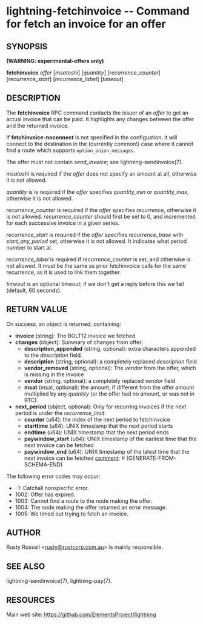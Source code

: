 lightning-fetchinvoice -- Command for fetch an invoice for an offer
===================================================================

SYNOPSIS
--------

**(WARNING: experimental-offers only)**

**fetchinvoice** *offer* \[*msatoshi*\] \[*quantity*\] \[*recurrence_counter*\] \[*recurrence_start*\] \[*recurrence_label*\] \[*timeout*\]

DESCRIPTION
-----------

The **fetchinvoice** RPC command contacts the issuer of an *offer* to get
an actual invoice that can be paid.  It highlights any changes between the
offer and the returned invoice.

If **fetchinvoice-noconnect** is not specified in the configuation, it
will connect to the destination in the (currently common!) case where it
cannot find a route which supports `option_onion_messages`.

The offer must not contain *send_invoice*; see lightning-sendinvoice(7).

*msatoshi* is required if the *offer* does not specify
an amount at all, otherwise it is not allowed.

*quantity* is is required if the *offer* specifies
*quantity_min* or *quantity_max*, otherwise it is not allowed.

*recurrence_counter* is required if the *offer*
specifies *recurrence*, otherwise it is not allowed.
*recurrence_counter* should first be set to 0, and incremented for
each successive invoice in a given series.

*recurrence_start* is required if the *offer*
specifies *recurrence_base* with *start_any_period* set, otherwise it
is not allowed.  It indicates what period number to start at.

*recurrence_label* is required if *recurrence_counter* is set, and
otherwise is not allowed.  It must be the same as prior fetchinvoice
calls for the same recurrence, as it is used to link them together.

*timeout* is an optional timeout; if we don't get a reply before this
we fail (default, 60 seconds).

RETURN VALUE
------------

[comment]: # (GENERATE-FROM-SCHEMA-START)
On success, an object is returned, containing:
- **invoice** (string): The BOLT12 invoice we fetched
- **changes** (object): Summary of changes from offer:
  - **description_appended** (string, optional): extra characters appended to the *description* field.
  - **description** (string, optional): a completely replaced *description* field
  - **vendor_removed** (string, optional): The *vendor* from the offer, which is missing in the invoice
  - **vendor** (string, optional): a completely replaced *vendor* field
  - **msat** (msat, optional): the amount, if different from the offer amount multiplied by any *quantity* (or the offer had no amount, or was not in BTC).
- **next_period** (object, optional): Only for recurring invoices if the next period is under the *recurrence_limit*:
  - **counter** (u64): the index of the next period to fetchinvoice
  - **starttime** (u64): UNIX timestamp that the next period starts
  - **endtime** (u64): UNIX timestamp that the next period ends
  - **paywindow_start** (u64): UNIX timestamp of the earliest time that the next invoice can be fetched
  - **paywindow_end** (u64): UNIX timestamp of the latest time that the next invoice can be fetched
[comment]: # (GENERATE-FROM-SCHEMA-END)

The following error codes may occur:
- -1: Catchall nonspecific error.
- 1002: Offer has expired.
- 1003: Cannot find a route to the node making the offer.
- 1004: The node making the offer returned an error message.
- 1005: We timed out trying to fetch an invoice.

AUTHOR
------

Rusty Russell <<rusty@rustcorp.com.au>> is mainly responsible.

SEE ALSO
--------

lightning-sendinvoice(7), lightning-pay(7).

RESOURCES
---------

Main web site: <https://github.com/ElementsProject/lightning>

[comment]: # ( SHA256STAMP:c98a6dd644a23fb336aa2ce190e15ae602da8b4142afbed28e4243114f679e90)
